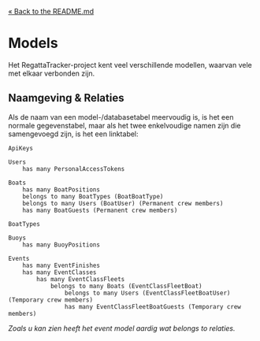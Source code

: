 [&laquo; Back to the README.md](../README.md)

# Models
Het RegattaTracker-project kent veel verschillende modellen, waarvan vele met elkaar verbonden zijn.

## Naamgeving & Relaties
Als de naam van een model-/databasetabel meervoudig is, is het een normale gegevenstabel, maar als het twee enkelvoudige namen zijn die samengevoegd zijn, is het een linktabel:
```
ApiKeys

Users
    has many PersonalAccessTokens

Boats
    has many BoatPositions
    belongs to many BoatTypes (BoatBoatType)
    belongs to many Users (BoatUser) (Permanent crew members)
    has many BoatGuests (Permanent crew members)

BoatTypes

Buoys
    has many BuoyPositions

Events
    has many EventFinishes
    has many EventClasses
        has many EventClassFleets
            belongs to many Boats (EventClassFleetBoat)
                belongs to many Users (EventClassFleetBoatUser) (Temporary crew members)
                has many EventClassFleetBoatGuests (Temporary crew members)
```
*Zoals u kan zien heeft het event model aardig wat belongs to relaties.*
